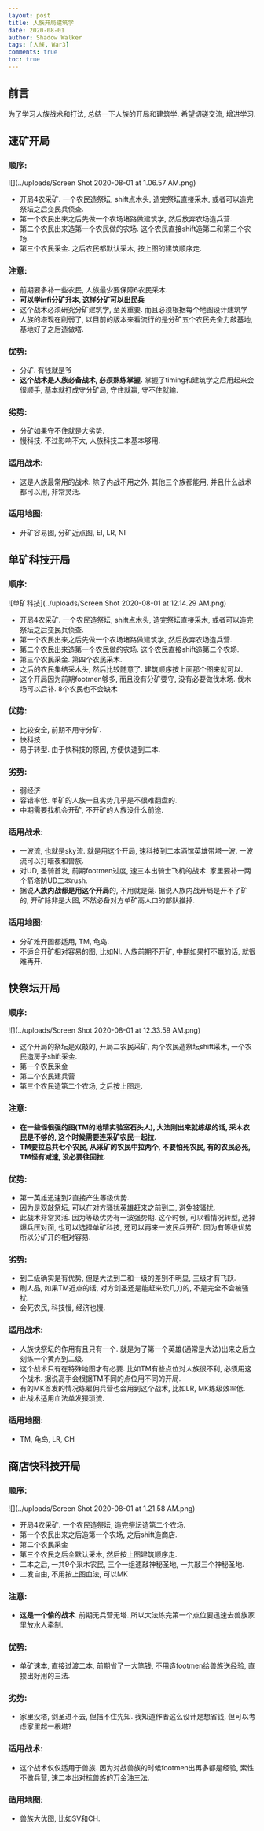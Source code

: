 ```yaml
---
layout: post
title: 人族开局建筑学
date: 2020-08-01
author: Shadow Walker
tags: [人族, War3]
comments: true
toc: true
---
```


## 前言

为了学习人族战术和打法, 总结一下人族的开局和建筑学.  希望切磋交流, 增进学习. 

## 速矿开局

### 顺序: 
![](../uploads/Screen Shot 2020-08-01 at 1.06.57 AM.png)

- 开局4农采矿. 一个农民造祭坛, shift点木头, 造完祭坛直接采木, 或者可以造完祭坛之后变民兵侦查. 
- 第一个农民出来之后先做一个农场堵路做建筑学, 然后放弃农场造兵营. 
- 第二个农民出来造第一个农民做的农场. 这个农民直接shift造第二和第三个农场. 
- 第三个农民采金. 之后农民都默认采木, 按上图的建筑顺序走. 

### 注意: 
- 前期要多补一些农民, 人族最少要保障6农民采木. 
- **可以学infi分矿升本, 这样分矿可以出民兵**
- 这个战术必须研究分矿建筑学, 至关重要. 而且必须根据每个地图设计建筑学
- 人族的塔现在削弱了, 以目前的版本来看流行的是分矿五个农民先全力敲基地, 基地好了之后造做塔.

### 优势: 

- 分矿. 有钱就是爷
- **这个战术是人族必备战术, 必须熟练掌握.**  掌握了timing和建筑学之后用起来会很顺手, 基本就打成守分矿局, 守住就赢, 守不住就输. 

### 劣势: 

- 分矿如果守不住就是大劣势. 
- 慢科技. 不过影响不大, 人族科技二本基本够用. 

### 适用战术: 

- 这是人族最常用的战术. 除了内战不用之外, 其他三个族都能用, 并且什么战术都可以用, 非常灵活. 

### 适用地图:

- 开矿容易图, 分矿近点图, EI, LR, NI

## 单矿科技开局

### 顺序: 
![单矿科技](../uploads/Screen Shot 2020-08-01 at 12.14.29 AM.png)

- 开局4农采矿. 一个农民造祭坛, shift点木头, 造完祭坛直接采木, 或者可以造完祭坛之后变民兵侦查. 
- 第一个农民出来之后先做一个农场堵路做建筑学, 然后放弃农场造兵营. 
- 第二个农民出来造第一个农民做的农场. 这个农民直接shift造第二个农场. 
- 第三个农民采金. 第四个农民采木. 
- 之后的农民集结采木头, 然后比较随意了. 建筑顺序按上面那个图来就可以. 
- 这个开局因为前期footmen够多, 而且没有分矿要守, 没有必要做伐木场. 伐木场可以后补. 8个农民也不会缺木

### 优势: 

- 比较安全, 前期不用守分矿.
- 快科技
- 易于转型. 由于快科技的原因, 方便快速到二本. 

### 劣势: 

- 弱经济
- 容错率低. 单矿的人族一旦劣势几乎是不很难翻盘的. 
- 中期需要找机会开矿, 不开矿的人族没什么前途. 

### 适用战术: 

- 一波流, 也就是sky流. 就是用这个开局, 速科技到二本酒馆英雄带塔一波.  一波流可以打暗夜和兽族. 
- 对UD, 圣骑首发, 前期footmen过度, 速三本出骑士飞机的战术. 家里要补一两个箭塔防UD二本rush. 
- 据说**人族内战都是用这个开局**的, 不用就是菜. 据说人族内战开局是开不了矿的, 开矿除非是大图, 不然必备对方单矿高人口的部队推掉. 

### 适用地图:

- 分矿难开图都适用, TM, 龟岛. 
- 不适合开矿相对容易的图, 比如NI. 人族前期不开矿, 中期如果打不赢的话, 就很难再开. 

## 快祭坛开局

### 顺序: 

![](../uploads/Screen Shot 2020-08-01 at 12.33.59 AM.png)

- 这个开局的祭坛是双敲的, 开局二农民采矿, 两个农民造祭坛shift采木, 一个农民造房子shift采金. 
- 第一个农民采金
- 第二个农民建兵营
- 第三个农民造第二个农场, 之后按上图走. 

### 注意: 
- **在一些怪很强的图(TM的地精实验室石头人), 大法刚出来就练级的话, 采木农民是不够的, 这个时候需要连采矿农民一起拉.**
- **TM要拉总共七个农民, 从采矿的农民中拉两个, 不要怕死农民, 有的农民必死, TM怪有减速, 没必要往回拉.**

### 优势: 

- 第一英雄迅速到2直接产生等级优势. 
- 因为是双敲祭坛, 可以在对方骚扰英雄赶来之前到二, 避免被骚扰. 
- 此战术非常灵活. 因为等级优势有一波强势期. 这个时候, 可以看情况转型, 选择爆兵压对面, 也可以选择单矿科技, 还可以再来一波民兵开矿. 因为有等级优势所以分矿开的相对容易. 


### 劣势: 

- 到二级确实是有优势, 但是大法到二和一级的差别不明显, 三级才有飞跃. 
- 刷人品, 如果TM近点的话, 对方剑圣还是能赶来砍几刀的, 不是完全不会被骚扰. 
- 会死农民, 科技慢, 经济也慢. 

### 适用战术: 

- 人族快祭坛的作用有且只有一个. 就是为了第一个英雄(通常是大法)出来之后立刻练一个黄点到二级. 
- 这个战术只有在特殊地图才有必要. 比如TM有些点位对人族很不利, 必须用这个战术. 据说高手会根据TM不同的点位用不同的开局. 
- 有的MK首发的情况练雇佣兵营也会用到这个战术, 比如LR, MK练级效率低. 
- 此战术适用血法单发猥琐流. 

### 适用地图:

- TM, 龟岛, LR, CH


## 商店快科技开局

### 顺序: 
![](../uploads/Screen Shot 2020-08-01 at 1.21.58 AM.png)

- 开局4农采矿. 一个农民造祭坛, 造完祭坛造第二个农场.
- 第一个农民出来之后造第一个农场, 之后shift造商店.
- 第二个农民采金
- 第三个农民之后全默认采木, 然后按上图建筑顺序走. 
- 二本之后, 一共9个采木农民, 三个一组速敲神秘圣地, 一共敲三个神秘圣地. 
- 二发自由, 不用按上图血法, 可以MK

### 注意: 
- **这是一个偷的战术**. 前期无兵营无塔. 所以大法练完第一个点位要迅速去兽族家里放水人牵制. 

### 优势: 

- 单矿速本, 直接过渡二本, 前期省了一大笔钱, 不用造footmen给兽族送经验, 直接出好用的三法. 

### 劣势: 

- 家里没塔, 剑圣进不去, 但挡不住先知. 我知道作者这么设计是想省钱, 但可以考虑家里起一根塔? 

### 适用战术:

- 这个战术仅仅适用于兽族. 因为对战兽族的时候footmen出再多都是经验, 索性不做兵营, 速二本出对抗兽族的万金油三法. 

### 适用地图: 

- 兽族大优图, 比如SV和CH. 
